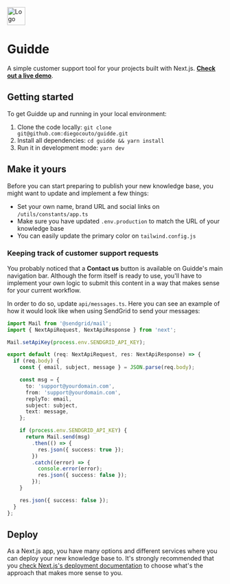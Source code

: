 <img src="https://user-images.githubusercontent.com/1069623/151549854-55cc743d-cf89-4ce2-b781-452efbe1ff9d.svg" alt="Logo" height="42" />

# Guidde

A simple customer support tool for your projects built with Next.js. **[Check out a live demo](https://guidde.vercel.app/)**.

## Getting started

To get Guidde up and running in your local environment:

1. Clone the code locally: `git clone git@github.com:diegocouto/guidde.git`
2. Install all dependencies: `cd guidde && yarn install`
3. Run it in development mode: `yarn dev`

## Make it yours

Before you can start preparing to publish your new knowledge base, you might want to update and implement a few things:

- Set your own name, brand URL and social links on `/utils/constants/app.ts`
- Make sure you have updated `.env.production` to match the URL of your knowledge base
- You can easily update the primary color on `tailwind.config.js`

### Keeping track of customer support requests

You probably noticed that a **Contact us** button is available on Guidde's main navigation bar. Although the form itself is ready to use, you'll have to implement your own logic to submit this content in a way that makes sense for your current workflow.

In order to do so, update `api/messages.ts`. Here you can see an example of how it would look like when using SendGrid to send your messages:

```typescript
import Mail from '@sendgrid/mail';
import { NextApiRequest, NextApiResponse } from 'next';

Mail.setApiKey(process.env.SENDGRID_API_KEY);

export default (req: NextApiRequest, res: NextApiResponse) => {
  if (req.body) {
    const { email, subject, message } = JSON.parse(req.body);

    const msg = {
      to: 'support@yourdomain.com',
      from: 'support@yourdomain.com',
      replyTo: email,
      subject: subject,
      text: message,
    };

    if (process.env.SENDGRID_API_KEY) {
      return Mail.send(msg)
        .then(() => {
          res.json({ success: true });
        })
        .catch((error) => {
          console.error(error);
          res.json({ success: false });
        });
    }

    res.json({ success: false });
  }
};
```

## Deploy

As a Next.js app, you have many options and different services where you can deploy your new knowledge base to. It's strongly recommended that you [check Next.js's deployment documentation](https://nextjs.org/docs/deployment) to choose what's the approach that makes more sense to you.
